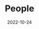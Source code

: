---
title: People
date: 2022-10-24

type: landing

sections:
  - block: people
    content:
      title: Nosotr@s
      # Choose which groups/teams of users to display.
      #   Edit `user_groups` in each user's profile to add them to one or more of these groups.
      user_groups:
          - Académicos
          - Investigadores
          - Estudiantes de postgrado
          # - Administration
          # - Visitors
          - Alumni
      sort_by: Params.last_name
      sort_ascending: true
    design:
      show_interests: false
      show_role: true
      show_social: true
---